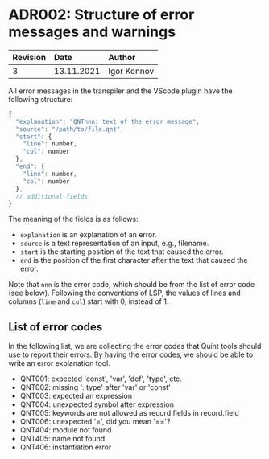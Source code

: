 # ADR002: Structure of error messages and warnings

| Revision | Date       | Author           |
| :------- | :--------- | :--------------- |
| 3        | 13.11.2021 | Igor Konnov      |

All error messages in the transpiler and the VScode plugin have the following structure:

```js
{
  "explanation": "QNTnnn: text of the error message",
  "source": "/path/to/file.qnt",
  "start": {
    "line": number,
    "col": number
  },
  "end": {
    "line": number,
    "col": number
  },
  // additional fields
}
```

The meaning of the fields is as follows:

 - `explanation` is an explanation of an error.
 - `source` is a text representation of an input, e.g., filename.
 - `start` is the starting position of the text that caused the error.
 - `end` is the position of the first character after the text that caused
    the error.

Note that `nnn` is the error code, which should be from the list of error code
(see below). Following the conventions of LSP, the values of lines and columns
(`line` and `col`) start with 0, instead of 1.

## List of error codes

In the following list, we are collecting the error codes that Quint tools should
use to report their errors. By having the error codes, we should be able to
write an error explanation tool.

 - QNT001: expected 'const', 'var', 'def', 'type', etc.
 - QNT002: missing ': type' after 'var' or 'const'
 - QNT003: expected an expression
 - QNT004: unexpected symbol after expression
 - QNT005: keywords are not allowed as record fields in record.field
 - QNT006: unexpected '=', did you mean '=='?
 - QNT404: module <name> not found
 - QNT405: name <name> not found
 - QNT406: instantiation error

